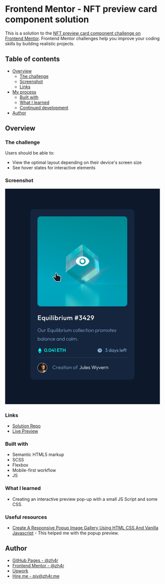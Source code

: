 # Frontend Mentor - NFT preview card component solution

This is a solution to the [NFT preview card component challenge on Frontend Mentor](https://www.frontendmentor.io/challenges/nft-preview-card-component-SbdUL_w0U). Frontend Mentor challenges help you improve your coding skills by building realistic projects. 

## Table of contents

- [Overview](#overview)
  - [The challenge](#the-challenge)
  - [Screenshot](#screenshot)
  - [Links](#links)
- [My process](#my-process)
  - [Built with](#built-with)
  - [What I learned](#what-i-learned)
  - [Continued development](#continued-development)
- [Author](#author)

## Overview

### The challenge

Users should be able to:

- View the optimal layout depending on their device's screen size
- See hover states for interactive elements

### Screenshot

![](./design/scrnshot.png)

### Links

- [Solution Repo](https://github.com/zh4r/FEM-NFT_Preview_Card)
- [Live Preview](https://zh4r.github.io/FEM/NFT_Preview_Card)

### Built with

- Semantic HTML5 markup
- SCSS
- Flexbox
- Mobile-first workflow
- JS

### What I learned

- Creating an interactive preview pop-up with a small JS Script and some CSS.

### Useful resources

- [Create A Responsive Popup Image Gallery Using HTML CSS And Vanilla Javascript](https://www.youtube.com/watch?v=QghhoJBdw7A) - This helped me with the popup preview.

## Author

- [GitHub Pages - @zh4r](https://zh4r.github.io/)
- [Frontend Mentor -  @zh4r](https://www.frontendmentor.io/profile/zh4r)
- [Upwork](https://www.upwork.com/freelancers/~012011fab05dc8d091)
- [Hire me - piv@zh4r.me](mailto:piv@zh4r.me)
